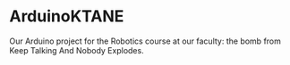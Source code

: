 # ArduinoKTANE
Our Arduino project for the Robotics course at our faculty: the bomb from Keep Talking And Nobody Explodes.
